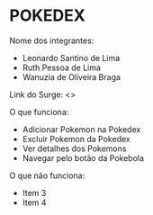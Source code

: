 # POKEDEX

Nome dos integrantes: 
- Leonardo Santino de Lima
- Ruth Pessoa de Lima
- Wanuzia de Oliveira Braga

Link do Surge: <<link do surge>>

O que funciona:
- Adicionar Pokemon na Pokedex
- Excluir Pokemon da Pokedex
- Ver detalhes dos Pokemons
- Navegar pelo botão da Pokebola

O que não funciona: 
- Item 3
- Item 4
